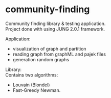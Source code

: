 community-finding
=================

Community finding library &amp; testing application.  
Project done with using JUNG 2.0.1 framework.

Application:
* visualization of graph and partition
* reading graph from graphML and pajek files
* generation random graphs

Library:  
Contains two algorithms:
* Louvain (Blondel)
* Fast-Greedy Newman.

